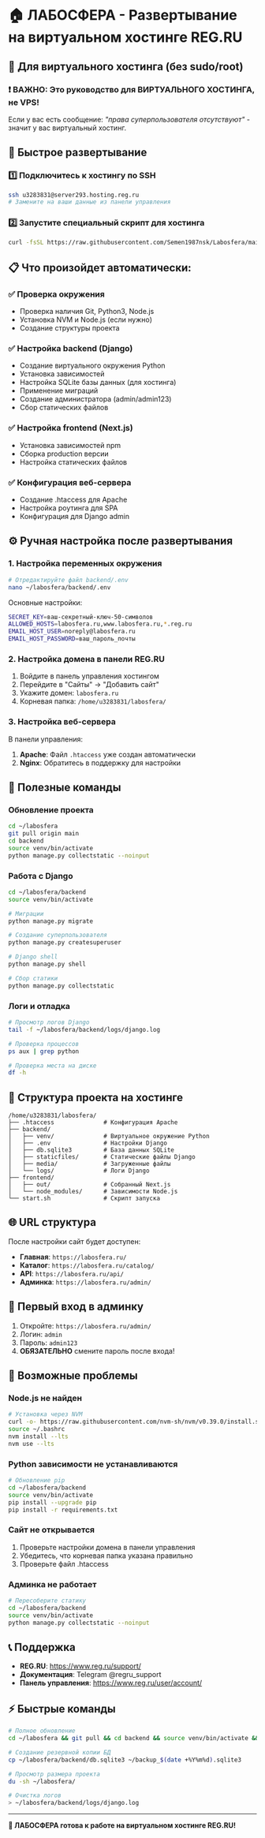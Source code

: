 # 🏠 ЛАБОСФЕРА - Развертывание на виртуальном хостинге REG.RU

## 🎯 Для виртуального хостинга (без sudo/root)

### ❗ ВАЖНО: Это руководство для ВИРТУАЛЬНОГО ХОСТИНГА, не VPS!

Если у вас есть сообщение: *"права суперпользователя отсутствуют"* - значит у вас виртуальный хостинг.

## 🚀 Быстрое развертывание

### 1️⃣ Подключитесь к хостингу по SSH
```bash
ssh u3283831@server293.hosting.reg.ru
# Замените на ваши данные из панели управления
```

### 2️⃣ Запустите специальный скрипт для хостинга
```bash
curl -fsSL https://raw.githubusercontent.com/Semen1987nsk/Labosfera/main/deploy-hosting.sh -o deploy-hosting.sh && chmod +x deploy-hosting.sh && ./deploy-hosting.sh
```

## 📋 Что произойдет автоматически:

### ✅ Проверка окружения
- Проверка наличия Git, Python3, Node.js
- Установка NVM и Node.js (если нужно)
- Создание структуры проекта

### ✅ Настройка backend (Django)
- Создание виртуального окружения Python
- Установка зависимостей
- Настройка SQLite базы данных (для хостинга)
- Применение миграций
- Создание администратора (admin/admin123)
- Сбор статических файлов

### ✅ Настройка frontend (Next.js)
- Установка зависимостей npm
- Сборка production версии
- Настройка статических файлов

### ✅ Конфигурация веб-сервера
- Создание .htaccess для Apache
- Настройка роутинга для SPA
- Конфигурация для Django admin

## ⚙️ Ручная настройка после развертывания

### 1. Настройка переменных окружения
```bash
# Отредактируйте файл backend/.env
nano ~/labosfera/backend/.env
```

Основные настройки:
```bash
SECRET_KEY=ваш-секретный-ключ-50-символов
ALLOWED_HOSTS=labosfera.ru,www.labosfera.ru,*.reg.ru
EMAIL_HOST_USER=noreply@labosfera.ru
EMAIL_HOST_PASSWORD=ваш_пароль_почты
```

### 2. Настройка домена в панели REG.RU
1. Войдите в панель управления хостингом
2. Перейдите в "Сайты" → "Добавить сайт"
3. Укажите домен: `labosfera.ru`
4. Корневая папка: `/home/u3283831/labosfera/`

### 3. Настройка веб-сервера
В панели управления:
1. **Apache**: Файл `.htaccess` уже создан автоматически
2. **Nginx**: Обратитесь в поддержку для настройки

## 🔧 Полезные команды

### Обновление проекта
```bash
cd ~/labosfera
git pull origin main
cd backend
source venv/bin/activate
python manage.py collectstatic --noinput
```

### Работа с Django
```bash
cd ~/labosfera/backend
source venv/bin/activate

# Миграции
python manage.py migrate

# Создание суперпользователя
python manage.py createsuperuser

# Django shell
python manage.py shell

# Сбор статики
python manage.py collectstatic
```

### Логи и отладка
```bash
# Просмотр логов Django
tail -f ~/labosfera/backend/logs/django.log

# Проверка процессов
ps aux | grep python

# Проверка места на диске
df -h
```

## 📁 Структура проекта на хостинге

```
/home/u3283831/labosfera/
├── .htaccess              # Конфигурация Apache
├── backend/
│   ├── venv/              # Виртуальное окружение Python
│   ├── .env               # Настройки Django
│   ├── db.sqlite3         # База данных SQLite
│   ├── staticfiles/       # Статические файлы Django
│   ├── media/             # Загруженные файлы
│   └── logs/              # Логи Django
├── frontend/
│   ├── out/               # Собранный Next.js
│   └── node_modules/      # Зависимости Node.js
└── start.sh               # Скрипт запуска
```

## 🌐 URL структура

После настройки сайт будет доступен:
- **Главная**: `https://labosfera.ru/`
- **Каталог**: `https://labosfera.ru/catalog/`
- **API**: `https://labosfera.ru/api/`
- **Админка**: `https://labosfera.ru/admin/`

## 🔐 Первый вход в админку

1. Откройте: `https://labosfera.ru/admin/`
2. Логин: `admin`
3. Пароль: `admin123`
4. **ОБЯЗАТЕЛЬНО** смените пароль после входа!

## 🚨 Возможные проблемы

### Node.js не найден
```bash
# Установка через NVM
curl -o- https://raw.githubusercontent.com/nvm-sh/nvm/v0.39.0/install.sh | bash
source ~/.bashrc
nvm install --lts
nvm use --lts
```

### Python зависимости не устанавливаются
```bash
# Обновление pip
cd ~/labosfera/backend
source venv/bin/activate
pip install --upgrade pip
pip install -r requirements.txt
```

### Сайт не открывается
1. Проверьте настройки домена в панели управления
2. Убедитесь, что корневая папка указана правильно
3. Проверьте файл .htaccess

### Админка не работает
```bash
# Пересоберите статику
cd ~/labosfera/backend
source venv/bin/activate
python manage.py collectstatic --noinput
```

## 📞 Поддержка

- **REG.RU**: https://www.reg.ru/support/
- **Документация**: Telegram @regru_support
- **Панель управления**: https://www.reg.ru/user/account/

## ⚡ Быстрые команды

```bash
# Полное обновление
cd ~/labosfera && git pull && cd backend && source venv/bin/activate && python manage.py collectstatic --noinput

# Создание резервной копии БД
cp ~/labosfera/backend/db.sqlite3 ~/backup_$(date +%Y%m%d).sqlite3

# Просмотр размера проекта
du -sh ~/labosfera/

# Очистка логов
> ~/labosfera/backend/logs/django.log
```

---

**🧪 ЛАБОСФЕРА готова к работе на виртуальном хостинге REG.RU!**